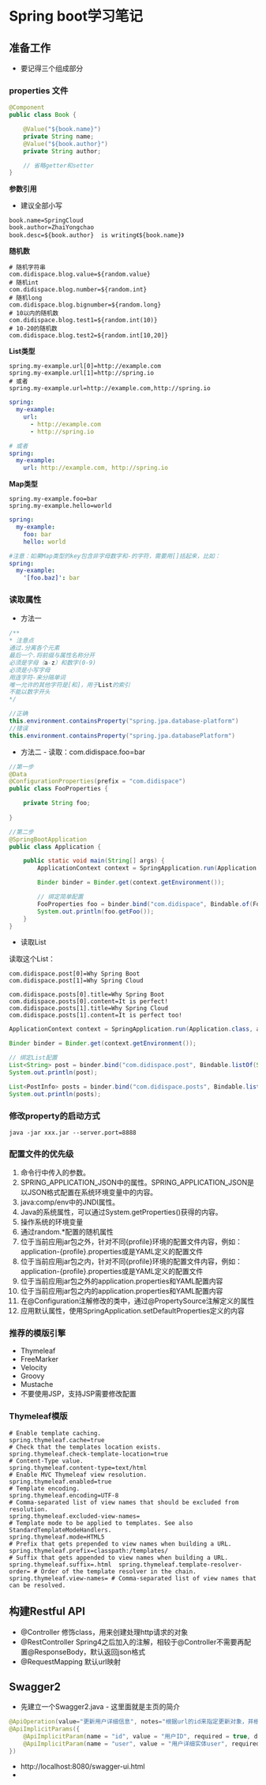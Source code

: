 # Spring boot学习笔记
## 准备工作
* 要记得三个组成部分
### properties 文件
```java
@Component
public class Book {

    @Value("${book.name}")
    private String name;
    @Value("${book.author}")
    private String author;

    // 省略getter和setter
}
```
**参数引用**
* 建议全部小写
```properties
book.name=SpringCloud
book.author=ZhaiYongchao
book.desc=${book.author}  is writing《${book.name}》
```
**随机数**
```properties
# 随机字符串
com.didispace.blog.value=${random.value}
# 随机int
com.didispace.blog.number=${random.int}
# 随机long
com.didispace.blog.bignumber=${random.long}
# 10以内的随机数
com.didispace.blog.test1=${random.int(10)}
# 10-20的随机数
com.didispace.blog.test2=${random.int[10,20]}
```
**List类型**
```properties
spring.my-example.url[0]=http://example.com
spring.my-example.url[1]=http://spring.io
# 或者
spring.my-example.url=http://example.com,http://spring.io
```

```YAML
spring:
  my-example:
    url:
      - http://example.com
      - http://spring.io

# 或者
spring:
  my-example:
    url: http://example.com, http://spring.io
```
**Map类型**
```properties
spring.my-example.foo=bar
spring.my-example.hello=world
```
```YAML
spring:
  my-example:
    foo: bar
    hello: world

#注意：如果Map类型的key包含非字母数字和-的字符，需要用[]括起来，比如：
spring:
  my-example:
    '[foo.baz]': bar
```

### 读取属性
* 方法一
```java
/** 
* 注意点
通过.分离各个元素
最后一个.将前缀与属性名称分开
必须是字母（a-z）和数字(0-9)
必须是小写字母
用连字符-来分隔单词
唯一允许的其他字符是[和]，用于List的索引
不能以数字开头
*/

//正确
this.environment.containsProperty("spring.jpa.database-platform")
//错误
this.environment.containsProperty("spring.jpa.databasePlatform")
```

* 方法二 - 读取：com.didispace.foo=bar
```java
//第一步
@Data
@ConfigurationProperties(prefix = "com.didispace")
public class FooProperties {

    private String foo;
    
}

//第二步
@SpringBootApplication
public class Application {

    public static void main(String[] args) {
        ApplicationContext context = SpringApplication.run(Application.class, args);

        Binder binder = Binder.get(context.getEnvironment());

        // 绑定简单配置
        FooProperties foo = binder.bind("com.didispace", Bindable.of(FooProperties.class)).get();
        System.out.println(foo.getFoo());
    }
}
```

* 读取List

读取这个List：
```properties
com.didispace.post[0]=Why Spring Boot
com.didispace.post[1]=Why Spring Cloud

com.didispace.posts[0].title=Why Spring Boot
com.didispace.posts[0].content=It is perfect!
com.didispace.posts[1].title=Why Spring Cloud
com.didispace.posts[1].content=It is perfect too!
```
```java
ApplicationContext context = SpringApplication.run(Application.class, args);

Binder binder = Binder.get(context.getEnvironment());

// 绑定List配置
List<String> post = binder.bind("com.didispace.post", Bindable.listOf(String.class)).get();
System.out.println(post);

List<PostInfo> posts = binder.bind("com.didispace.posts", Bindable.listOf(PostInfo.class)).get();
System.out.println(posts);
```

### 修改property的启动方式
```shell
java -jar xxx.jar --server.port=8888
```

### 配置文件的优先级
1. 命令行中传入的参数。
2. SPRING_APPLICATION_JSON中的属性。SPRING_APPLICATION_JSON是以JSON格式配置在系统环境变量中的内容。
3. java:comp/env中的JNDI属性。
4. Java的系统属性，可以通过System.getProperties()获得的内容。
5. 操作系统的环境变量
6. 通过random.*配置的随机属性
7. 位于当前应用jar包之外，针对不同{profile}环境的配置文件内容，例如：application-{profile}.properties或是YAML定义的配置文件
8. 位于当前应用jar包之内，针对不同{profile}环境的配置文件内容，例如：application-{profile}.properties或是YAML定义的配置文件
9. 位于当前应用jar包之外的application.properties和YAML配置内容
10. 位于当前应用jar包之内的application.properties和YAML配置内容
11. 在@Configuration注解修改的类中，通过@PropertySource注解定义的属性
12. 应用默认属性，使用SpringApplication.setDefaultProperties定义的内容

### 推荐的模版引擎
* Thymeleaf
* FreeMarker
* Velocity
* Groovy
* Mustache
* 不要使用JSP，支持JSP需要修改配置

### Thymeleaf模版
```properties
# Enable template caching.
spring.thymeleaf.cache=true 
# Check that the templates location exists.
spring.thymeleaf.check-template-location=true 
# Content-Type value.
spring.thymeleaf.content-type=text/html 
# Enable MVC Thymeleaf view resolution.
spring.thymeleaf.enabled=true 
# Template encoding.
spring.thymeleaf.encoding=UTF-8 
# Comma-separated list of view names that should be excluded from resolution.
spring.thymeleaf.excluded-view-names= 
# Template mode to be applied to templates. See also StandardTemplateModeHandlers.
spring.thymeleaf.mode=HTML5 
# Prefix that gets prepended to view names when building a URL.
spring.thymeleaf.prefix=classpath:/templates/ 
# Suffix that gets appended to view names when building a URL.
spring.thymeleaf.suffix=.html  spring.thymeleaf.template-resolver-order= # Order of the template resolver in the chain. spring.thymeleaf.view-names= # Comma-separated list of view names that can be resolved.
```

## 构建Restful API
* @Controller 修饰class，用来创建处理http请求的对象
* @RestController Spring4之后加入的注解，相较于@Controller不需要再配置@ResponseBody，默认返回json格式
* @RequestMapping 默认url映射

## Swagger2
* 先建立一个Swagger2.java - 这里面就是主页的简介
```java
@ApiOperation(value="更新用户详细信息", notes="根据url的id来指定更新对象，并根据传过来的user信息来更新用户详细信息")
@ApiImplicitParams({
    @ApiImplicitParam(name = "id", value = "用户ID", required = true, dataType = "Long"),
    @ApiImplicitParam(name = "user", value = "用户详细实体user", required = true, dataType = "User")
})
```

* http://localhost:8080/swagger-ui.html
* 